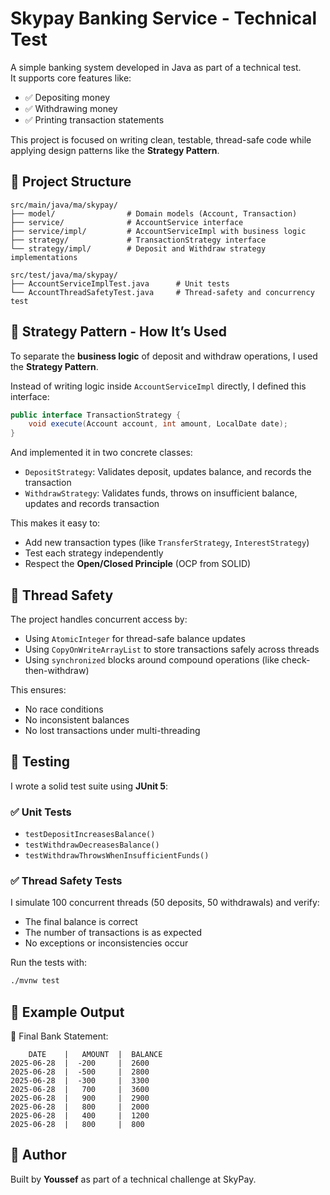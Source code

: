 #  Skypay Banking Service - Technical Test

A simple banking system developed in Java as part of a technical test.  
It supports core features like:

- ✅ Depositing money
- ✅ Withdrawing money
- ✅ Printing transaction statements

This project is focused on writing clean, testable, thread-safe code while applying design patterns like the **Strategy Pattern**.

## 📁 Project Structure

```
src/main/java/ma/skypay/
├── model/                # Domain models (Account, Transaction)
├── service/              # AccountService interface
├── service/impl/         # AccountServiceImpl with business logic
├── strategy/             # TransactionStrategy interface
└── strategy/impl/        # Deposit and Withdraw strategy implementations

src/test/java/ma/skypay/
├── AccountServiceImplTest.java      # Unit tests
└── AccountThreadSafetyTest.java     # Thread-safety and concurrency test
```

## 🧠 Strategy Pattern - How It’s Used

To separate the **business logic** of deposit and withdraw operations, I used the **Strategy Pattern**.

Instead of writing logic inside `AccountServiceImpl` directly, I defined this interface:

```java
public interface TransactionStrategy {
    void execute(Account account, int amount, LocalDate date);
}
```

And implemented it in two concrete classes:

- `DepositStrategy`: Validates deposit, updates balance, and records the transaction
- `WithdrawStrategy`: Validates funds, throws on insufficient balance, updates and records transaction

This makes it easy to:
- Add new transaction types (like `TransferStrategy`, `InterestStrategy`)
- Test each strategy independently
- Respect the **Open/Closed Principle** (OCP from SOLID)

## 🔐 Thread Safety

The project handles concurrent access by:
- Using `AtomicInteger` for thread-safe balance updates
- Using `CopyOnWriteArrayList` to store transactions safely across threads
- Using `synchronized` blocks around compound operations (like check-then-withdraw)

This ensures:
- No race conditions
- No inconsistent balances
- No lost transactions under multi-threading

## 🧪 Testing

I wrote a solid test suite using **JUnit 5**:

### ✅ Unit Tests
- `testDepositIncreasesBalance()`
- `testWithdrawDecreasesBalance()`
- `testWithdrawThrowsWhenInsufficientFunds()`

### ✅ Thread Safety Tests
I simulate 100 concurrent threads (50 deposits, 50 withdrawals) and verify:
- The final balance is correct
- The number of transactions is as expected
- No exceptions or inconsistencies occur

Run the tests with:

```bash
./mvnw test
```

## 🧾 Example Output

🧾 Final Bank Statement:
```
    DATE    |   AMOUNT  |  BALANCE
2025-06-28  |  -200     |  2600
2025-06-28  |  -500     |  2800
2025-06-28  |  -300     |  3300
2025-06-28  |   700     |  3600
2025-06-28  |   900     |  2900
2025-06-28  |   800     |  2000
2025-06-28  |   400     |  1200
2025-06-28  |   800     |  800
```

## 📍 Author

Built by **Youssef** as part of a technical challenge at SkyPay.
